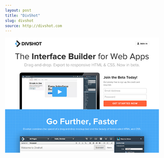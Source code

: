 ```yaml
---
layout: post
title: "DivShot"
slug: divshot
source: http://divshot.com
---
```


<img src="/screenshots/divshot.jpg">
